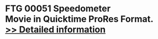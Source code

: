 # FTG 00051 Speedometer<br />Movie in Quicktime ProRes Format.<br />[>> Detailed information](https://secure.shareit.com/shareit/product.html?productid=300618433&affiliateid=200057808)